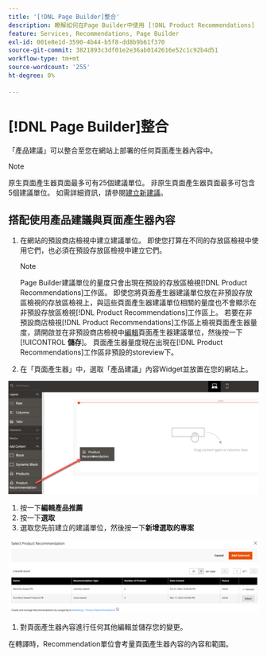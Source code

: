 ```yaml
---
title: '[!DNL Page Builder]整合'
description: 瞭解如何在Page Builder中使用 [!DNL Product Recommendations] 單位。
feature: Services, Recommendations, Page Builder
exl-id: 001e8e1d-3590-4b44-b5f8-dd8b9b61f370
source-git-commit: 3821893c3df01e2e36ab0142616e52c1c92b4d51
workflow-type: tm+mt
source-wordcount: '255'
ht-degree: 0%

---
```


# [!DNL Page Builder]整合

「產品建議」可以整合至您在網站上部署的任何頁面產生器內容中。

>[!NOTE]
>
> 原生頁面產生器頁面最多可有25個建議單位。 非原生頁面產生器頁面最多可包含5個建議單位。 如需詳細資訊，請參閱[建立新建議](create.md)。

## 搭配使用產品建議與頁面產生器內容

1. 在網站的預設商店檢視中建立建議單位。 即使您打算在不同的存放區檢視中使用它們，也必須在預設存放區檢視中建立它們。

   >[!NOTE]
   >
   >Page Builder建議單位的量度只會出現在預設的存放區檢視[!DNL Product Recommendations]工作區。 即使您將頁面產生器建議單位放在非預設存放區檢視的存放區檢視上，與這些頁面產生器建議單位相關的量度也不會顯示在非預設存放區檢視[!DNL Product Recommendations]工作區上。 若要在非預設商店檢視[!DNL Product Recommendations]工作區上檢視頁面產生器量度，請開啟並在非預設商店檢視中[編輯](edit.md)頁面產生器建議單位，然後按一下&#x200B;[!UICONTROL **儲存**]。 頁面產生器量度現在出現在[!DNL Product Recommendations]工作區非預設的storeview下。

1. 在「頁面產生器」中，選取「產品建議」內容Widget並放置在您的網站上。

![插入建議單位](assets/pb-insert.png)

1. 按一下&#x200B;**編輯產品推薦**
1. 按一下&#x200B;**選取**
1. 選取您先前建立的建議單位，然後按一下&#x200B;**新增選取的專案**

![插入建議單位](assets/pb-select.png)

1. 對頁面產生器內容進行任何其他編輯並儲存您的變更。

在轉譯時，Recommendation單位會考量頁面產生器內容的內容和範圍。
